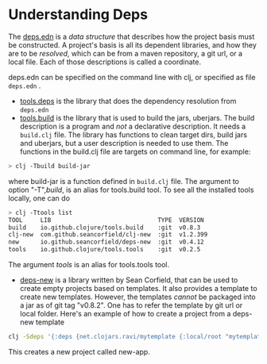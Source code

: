# Understanding Deps

The <ins>deps.edn</ins> is a *data structure* that describes how the project basis must be constructed. A project's basis is all its dependent libraries, and how they are to be *resolved*, which can be from a maven repository, a git url, or a local file. Each of those descriptions is called a coordinate.

deps.edn can be specified on the command line with clj, or specified as file `deps.edn` . 
- <ins>tools.deps</ins> is the library that does the dependency resolution from `deps.edn`
- <ins>tools.build</ins> is the library that is used to build the jars, uberjars. The build description is a program and *not* a declarative description. It needs a `build.clj` file. The library has functions to clean target dirs, build jars and uberjars, but a user description is needed to use them. The functions in the build.clj file are targets on command line, for example:

```bash
> clj -Tbuild build-jar
```
where build-jar is a function defined in `build.clj` file. The argument to option "-T",*build*, is an alias for tools.build tool. To see all the installed tools locally, one can do
```bash
> clj -Ttools list
TOOL     LIB                              TYPE  VERSION
build    io.github.clojure/tools.build    :git  v0.8.3
clj-new  com.github.seancorfield/clj-new  :git  v1.2.399
new      io.github.seancorfield/deps-new  :git  v0.4.12
tools    io.github.clojure/tools.tools    :git  v0.2.5
```
The argument *tools* is an alias for tools.tools tool.

- <ins>deps-new</ins> is a library written by Sean Corfield, that can be used to create empty projects based on templates. It also provides a template to create new templates. However, the templates *cannot* be packaged into a jar as of git tag "v0.8.2". One has to refer the template by git url or local folder. Here's an example of how to create a project from a deps-new template 

``` bash
clj -Sdeps '{:deps {net.clojars.ravi/mytemplate {:local/root "mytemplate"}}}' -Tnew create :template ravi/mytemplate :name ravi/new-app
```

This creates a new project called new-app.
